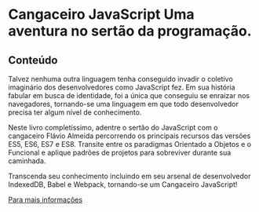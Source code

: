 # Cangaceiro JavaScript Uma aventura no sertão da programação.

## Conteúdo

Talvez nenhuma outra linguagem tenha conseguido invadir o coletivo imaginário dos desenvolvedores como JavaScript fez. Em sua história fabular em busca de identidade, foi a única que conseguiu se enraizar nos navegadores, tornando-se uma linguagem em que todo desenvolvedor precisa ter algum nível de conhecimento.

Neste livro completíssimo, adentre o sertão do JavaScript com o cangaceiro Flávio Almeida percorrendo os principais recursos das versões ES5, ES6, ES7 e ES8. Transite entre os paradigmas Orientado a Objetos e o Funcional e aplique padrões de projetos para sobreviver durante sua caminhada.

Transcenda seu conhecimento incluindo em seu arsenal de desenvolvedor IndexedDB, Babel e Webpack, tornando-se um Cangaceiro JavaScript!

[Para mais informações](https://www.casadocodigo.com.br/products/livro-cangaceiro-javascript)
